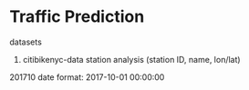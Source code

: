 # Traffic Prediction

datasets
1. citibikenyc-data
station analysis (station ID, name, lon/lat)

201710
date format: 2017-10-01 00:00:00
